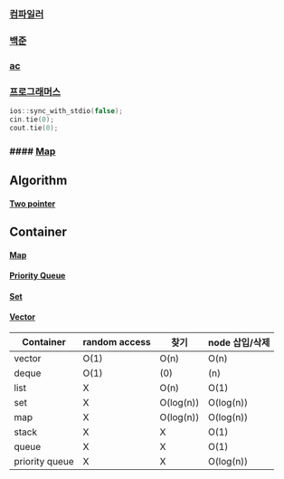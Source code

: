 ### <a href="https://www.onlinegdb.com/">컴파일러</a>
### <a href="https://www.acmicpc.net/">백준</a>
### <a href="https://solved.ac/">ac</a>
### <a href="https://programmers.co.kr/learn/challenges?tab=algorithm_practice_kit">프로그래머스</a>
```cpp
ios::sync_with_stdio(false);
cin.tie(0);
cout.tie(0);
```
### #### <a href="Hash/map.md">Map</a>

## Algorithm
#### <a href="Two pointer/Two pointer.md">Two pointer</a>

## Container
#### <a href="Hash/map.md">Map</a>
#### <a href="Priority Queue/Priority Queue.md">Priority Queue</a>
#### <a href="Hash/set.md">Set</a>
#### <a href="Sorting/Vector.md">Vector</a>

|Container|random access|찾기|node 삽입/삭제|
|---|---|---|---|
|vector|O(1)|O(n)|O(n)|
|deque|O(1)|(0)|(n)|
|list|X|O(n)|O(1)|
|set|X|O(log(n))|O(log(n))|
|map|X|O(log(n))|O(log(n))|
|stack|X|X|O(1)|
|queue|X|X|O(1)|
|priority queue|X|X|O(log(n))|
